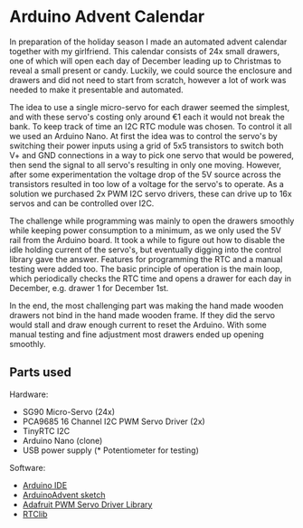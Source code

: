 # Arduino Advent Calendar

In preparation of the holiday season I made an automated advent calendar together with my girlfriend. This calendar consists of 24x small drawers, one of which will open each day of December leading up to Christmas to reveal a small present or candy. Luckily, we could source the enclosure and drawers and did not need to start from scratch, however a lot of work was needed to make it presentable and automated.

The idea to use a single micro-servo for each drawer seemed the simplest, and with these servo's costing only around €1 each it would not break the bank. To keep track of time an I2C RTC module was chosen. To control it all we used an Arduino Nano. At first the idea was to control the servo's by switching their power inputs using a grid of 5x5 transistors to switch both V+ and GND connections in a way to pick one servo that would be powered, then send the signal to all servo's resulting in only one moving. However, after some experimentation the voltage drop of the 5V source across the transistors resulted in too low of a voltage for the servo's to operate. As a solution we purchased 2x PWM I2C servo drivers, these can drive up to 16x servos and can be controlled over I2C.

The challenge while programming was mainly to open the drawers smoothly while keeping power consumption to a minimum, as we only used the 5V rail from the Arduino board. It took a while to figure out how to disable the idle holding current of the servo's, but eventually digging into the control library gave the answer. Features for programming the RTC and a manual testing were added too. The basic principle of operation is the main loop, which periodically checks the RTC time and opens a drawer for each day in December, e.g. drawer 1 for December 1st.

In the end, the most challenging part was making the hand made wooden drawers not bind in the hand made wooden frame. If they did the servo would stall and draw enough current to reset the Arduino. With some manual testing and fine adjustment most drawers ended up opening smoothly.

## Parts used
Hardware:
* SG90 Micro-Servo (24x)
* PCA9685 16 Channel I2C PWM Servo Driver (2x)
* TinyRTC I2C
* Arduino Nano (clone)
* USB power supply
(* Potentiometer for testing)

Software:
* [Arduino IDE](https://www.arduino.cc/en/main/software)
* [ArduinoAdvent sketch](https://github.com/JJ-White/ArduinoAdvent)
* [Adafruit PWM Servo Driver Library](https://github.com/adafruit/Adafruit-PWM-Servo-Driver-Library)
* [RTClib](https://github.com/adafruit/RTClib)
